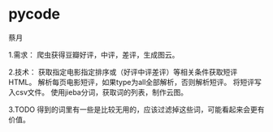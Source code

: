 # pycode

蔡月

1.需求：
爬虫获得豆瓣好评，中评，差评，生成图云。

2.技术：
获取指定电影指定排序或（好评中评差评）等相关条件获取短评HTML。
解析每页电影短评，如果type为all全部解析，否则解析短评。
将短评写入csv文件。
使用jieba分词，获取词的列表，制作云图。

3.TODO
得到的词里有一些是比较无用的，应该过滤掉这些词，可能看起来会更有价值。
